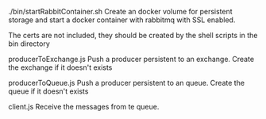 ./bin/startRabbitContainer.sh
Create an docker volume for persistent storage and start a docker container with rabbitmq with SSL enabled.

The certs are not included, they should be created by the shell scripts in the bin directory

producerToExchange.js
Push a producer persistent to an exchange. Create the exchange if it doesn't exists

producerToQueue.js
Push a producer persistent to an queue. Create the queue if it doesn't exists

client.js
Receive the messages from te queue.

